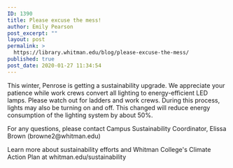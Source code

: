 ```yaml
---
ID: 1390
title: Please excuse the mess!
author: Emily Pearson
post_excerpt: ""
layout: post
permalink: >
  https://library.whitman.edu/blog/please-excuse-the-mess/
published: true
post_date: 2020-01-27 11:34:54
---
```

<!-- wp:paragraph -->
<p>This winter, Penrose is getting a sustainability upgrade. We appreciate your patience while work crews convert all lighting to energy-efficient LED lamps. Please watch out for ladders and work crews. During this process, lights may also be turning on and off. This changed will reduce energy consumption of the lighting system by about 50%.</p>
<!-- /wp:paragraph -->

<!-- wp:paragraph -->
<p>For any questions, please contact Campus Sustainability Coordinator, Elissa Brown (browne2@whitman.edu)</p>
<!-- /wp:paragraph -->

<!-- wp:paragraph -->
<p>Learn more about sustainability efforts and Whitman College's Climate Action Plan at whitman.edu/sustainability</p>
<!-- /wp:paragraph -->